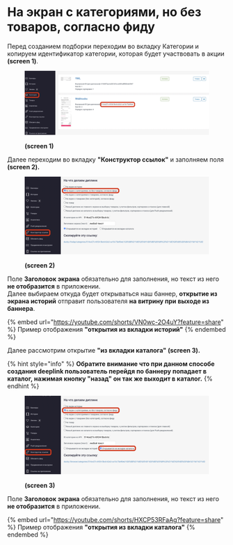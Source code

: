# На экран с категориями, но без товаров, согласно фиду

Перед созданием подборки переходим во вкладку Категории и копируем идентификатор категории, которая будет участвовать в акции **(screen 1)**.

<figure><img src="../../../.gitbook/assets/Снимок экрана 2022-11-11 в 12.27.32.png" alt=""><figcaption><p><strong>(screen 1)</strong></p></figcaption></figure>

Далее переходим во вкладку **"Конструктор ссылок"** и заполняем поля **(screen 2).**

<figure><img src="../../../.gitbook/assets/Снимок экрана 2022-11-11 в 12.23.22.png" alt=""><figcaption><p><strong>(screen 2)</strong></p></figcaption></figure>

Поле **Заголовок экрана** обязательно для заполнения, но текст из него **не отобразится** в приложении.\
Далее выбираем откуда будет открываться наш баннер, **открытие из экрана историй** отправит пользователя **на витрину при выходе из баннера**.

{% embed url="https://youtube.com/shorts/VN0wc-2O4uY?feature=share" %}
Пример отображения **"открытия из вкладки историй"**
{% endembed %}

Далее рассмотрим открытие **"из вкладки каталога" (screen 3).**

{% hint style="info" %}
**Обратите внимание что при данном способе создания deeplink пользователь перейдя по баннеру попадает в каталог, нажимая кнопку "назад" он так же выходит в каталог.**
{% endhint %}

<figure><img src="../../../.gitbook/assets/Снимок экрана 2022-11-11 в 12.36.28.png" alt=""><figcaption><p><strong>(screen 3)</strong></p></figcaption></figure>

Поле **Заголовок экрана** обязательно для заполнения, но текст из него **не отобразится** в приложении.

{% embed url="https://youtube.com/shorts/HXCP53RFaAg?feature=share" %}
Пример отображения **"открытия из вкладки каталога"**
{% endembed %}
